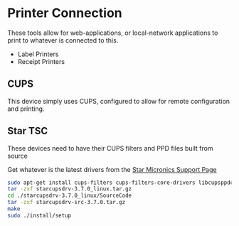 # Printer Connection

These tools allow for web-applications, or local-network applications to print to whatever is connected to this.

 * Label Printers
 * Receipt Printers

## CUPS

This device simply uses CUPS, configured to allow for remote configuration and printing.


## Star TSC

These devices need to have their CUPS filters and PPD files built from source

Get whatever is the latest drivers from the [Star Micronics Support Page](http://www.starmicronics.com/support/default.aspx?printerCode=CUPS_for_Linux)


```bash
sudo apt-get install cups-filters cups-filters-core-drivers libcupsppdc1-dev libfontembed-dev libcupsmime1-dev libcupsimage2-dev libcupsfilters-dev libcups2-dev
tar -zxf starcupsdrv-3.7.0_linux.tar.gz
cd ./starcupsdrv-3.7.0_linux/SourceCode
tar -zxf starcupsdrv-src-3.7.0.tar.gz
make
sudo ./install/setup
```
